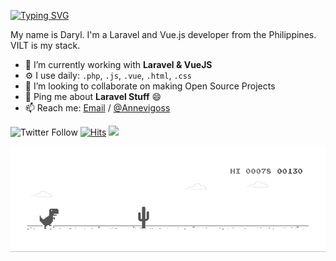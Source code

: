 [![Typing SVG](https://readme-typing-svg.herokuapp.com?font=Monolisa&weight=600&pause=1000&color=0969da&width=435&height=30&lines=Hi+there+%F0%9F%91%8B)](https://git.io/typing-svg)

My name is Daryl. I'm a Laravel and Vue.js developer from the Philippines. VILT is my stack.

- 🌱 I’m currently working with **Laravel & VueJS**
- ⚙️ I use daily: `.php`, `.js`, `.vue`, `.html`, `.css`
- 👯 I’m looking to collaborate on making Open Source Projects
- 💬 Ping me about **Laravel Stuff** 😄
- 📫 Reach me: [Email](daryl1legion@gmail.com) / [@Annevigoss](https://twitter.com/annevigoss)

![Twitter Follow](https://img.shields.io/twitter/follow/Annevigoss?label=%40Annevigoss&style=flat-square&logo=twitter) [![Hits](https://hits.seeyoufarm.com/api/count/incr/badge.svg?url=https%3A%2F%2Fgithub.com%2Fwhoami15&count_bg=%2379C83D&title_bg=%23555555&icon=&icon_color=%23E7E7E7&title=Visits&edge_flat=true)](https://hits.seeyoufarm.com) ![](https://komarev.com/ghpvc/?username=whoami15&color=brightgreen&style=flat-square)

![image](https://github.com/whoami15/whoami15/blob/master/dino.gif)

<!--
**whoami15/whoami15** is a ✨ _special_ ✨ repository because its `README.md` (this file) appears on your GitHub profile.

Here are some ideas to get you started:

- 🔭 I’m currently working on ...
- 🤔 I’m looking for help with ...
- 😄 Pronouns: ...
- ⚡ Fun fact: ...
-->
